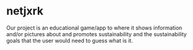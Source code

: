 # netjxrk
Our project is an educational game/app to where it shows information and/or pictures about and promotes sustainability and the sustainability goals that the user would need to guess what is it.
